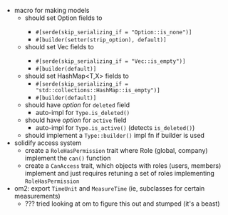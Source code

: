 - macro for making models
  - should set Option<T> fields to 
    - `#[serde(skip_serializing_if = "Option::is_none")]`
    - `#[builder(setter(strip_option), default)]`
  - should set Vec<T> fields to 
    - `#[serde(skip_serializing_if = "Vec::is_empty")]`
    - `#[builder(default)]`
  - should set HashMap<T,X> fields to 
    - `#[serde(skip_serializing_if = "std::collections::HashMap::is_empty")]`
    - `#[builder(default)]`
  - should have *option* for `deleted` field
    - auto-impl for `Type.is_deleted()`
  - should have *option* for `active` field
    - auto-impl for `Type.is_active()` (detects `is_deleted()`)
  - should implement a `Type::builder()` impl fn if builder is used
- solidify access system
  - create a `RoleHasPermission` trait where Role (global, company) implement the 
  `can()` function
  - create a `CanAccess` trait, which objects with roles (users, members) implement
  and just requires retuning a set of roles implementing `RoleHasPermission`
- om2: export `TimeUnit` and `MeasureTime` (ie, subclasses for certain measurements)
  - ??? tried looking at om to figure this out and stumped (it's a beast)

